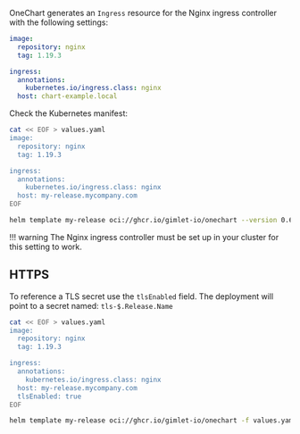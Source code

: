 OneChart generates an `Ingress` resource for the Nginx ingress controller with the following settings:

```yaml
image:
  repository: nginx
  tag: 1.19.3

ingress:
  annotations:
    kubernetes.io/ingress.class: nginx
  host: chart-example.local
```

Check the Kubernetes manifest:

```bash
cat << EOF > values.yaml
image:
  repository: nginx
  tag: 1.19.3

ingress:
  annotations:
    kubernetes.io/ingress.class: nginx
  host: my-release.mycompany.com
EOF

helm template my-release oci://ghcr.io/gimlet-io/onechart --version 0.65.0-rc.1 -f values.yaml
```

!!! warning
    The Nginx ingress controller must be set up in your cluster for this setting to work.

## HTTPS

To reference a TLS secret use the `tlsEnabled` field. The deployment will point to a secret named: `tls-$.Release.Name`

```bash
cat << EOF > values.yaml
image:
  repository: nginx
  tag: 1.19.3

ingress:
  annotations:
    kubernetes.io/ingress.class: nginx
  host: my-release.mycompany.com
  tlsEnabled: true
EOF

helm template my-release oci://ghcr.io/gimlet-io/onechart -f values.yaml
```
